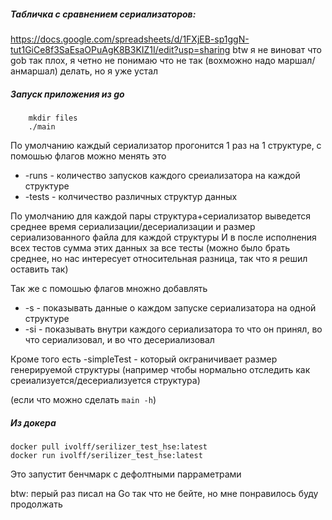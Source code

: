 ##### Табличка с сравнением сериализаторов:
https://docs.google.com/spreadsheets/d/1FXjEB-sp1ggN-tut1GiCe8f3SaEsaOPuAgK8B3KIZ1I/edit?usp=sharing
btw я не виноват что gob так плох, я четно не понимаю что не так (вохможно надо маршал/анмаршал) делать, но я уже устал

##### Запуск приложения из go
```
    mkdir files
    ./main
```
По умолчанию каждый сериализатор прогонится 1 раз на 1 структуре, с помошью флагов можно менять это
* -runs - количество запусков каждого среиализатора на каждой структуре
* -tests - колчичество различных структур данных

По умолчанию для каждой пары структура+сериализатор выведется среднее время сериализации/десериализации и размер сериализованного файла для каждой структуры
И в после исполнения всех тестов сумма этих данных за все тесты (можно было брать среднее, но нас интересует относительная разница, так что я решил оставить так)

Так же с помошью флагов множно добавлять
* -s - показывать данные о каждом запуске сериализатора на одной структуре
* -si - показывать внутри каждого сериализатора то что он принял, во что сериализовал, и во что десериализовал

Кроме того есть -simpleTest - который окграничивает размер генерируемой структуры (например чтобы нормально отследить как среиализуется/десериализуется структура)

(если что можно сделать ``` main -h ```)

##### Из докера

```
docker pull ivolff/serilizer_test_hse:latest
docker run ivolff/serilizer_test_hse:latest
```
Это запустит бенчмарк с дефолтными парраметрами


btw: перый раз писал на Go так что не бейте, но мне понравилось буду продолжать
